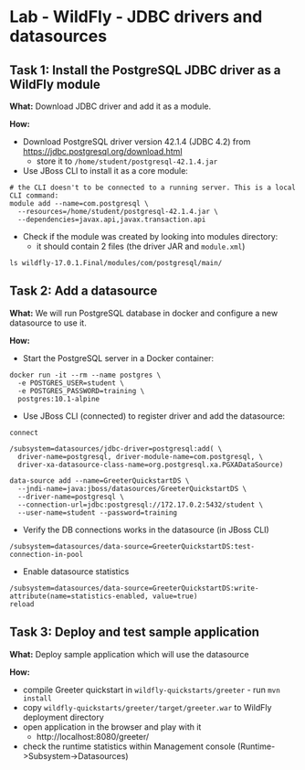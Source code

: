 # Lab - WildFly - JDBC drivers and datasources

## Task 1: Install the PostgreSQL JDBC driver as a WildFly module

**What:** Download JDBC driver and add it as a module.

**How:**
* Download PostgreSQL driver version 42.1.4 (JDBC 4.2) from https://jdbc.postgresql.org/download.html
  * store it to `/home/student/postgresql-42.1.4.jar`
* Use JBoss CLI to install it as a core module:
```
# the CLI doesn't to be connected to a running server. This is a local CLI command:
module add --name=com.postgresql \
  --resources=/home/student/postgresql-42.1.4.jar \
  --dependencies=javax.api,javax.transaction.api
```

* Check if the module was created by looking into modules directory:
  * it should contain 2 files (the driver JAR and `module.xml`)
```
ls wildfly-17.0.1.Final/modules/com/postgresql/main/
```

## Task 2: Add a datasource

**What:** We will run PostgreSQL database in docker and configure
a new datasource to use it.

**How:**
* Start the PostgreSQL server in a Docker container:
```
docker run -it --rm --name postgres \
  -e POSTGRES_USER=student \
  -e POSTGRES_PASSWORD=training \
  postgres:10.1-alpine
```

* Use JBoss CLI (connected) to register driver and add the datasource:
```
connect

/subsystem=datasources/jdbc-driver=postgresql:add( \
  driver-name=postgresql, driver-module-name=com.postgresql, \
  driver-xa-datasource-class-name=org.postgresql.xa.PGXADataSource)

data-source add --name=GreeterQuickstartDS \
  --jndi-name=java:jboss/datasources/GreeterQuickstartDS \
  --driver-name=postgresql \
  --connection-url=jdbc:postgresql://172.17.0.2:5432/student \
  --user-name=student --password=training
```

* Verify the DB connections works in the datasource (in JBoss CLI)
```
/subsystem=datasources/data-source=GreeterQuickstartDS:test-connection-in-pool
``` 

* Enable datasource statistics
```
/subsystem=datasources/data-source=GreeterQuickstartDS:write-attribute(name=statistics-enabled, value=true)
reload
``` 

## Task 3: Deploy and test sample application

**What:** Deploy sample application which will use the datasource

**How:**
* compile Greeter quickstart in `wildfly-quickstarts/greeter` - run `mvn install`
* copy `wildfly-quickstarts/greeter/target/greeter.war` to WildFly deployment directory
* open application in the browser and play with it
  * http://localhost:8080/greeter/
* check the runtime statistics within Management console (Runtime->Subsystem->Datasources)
